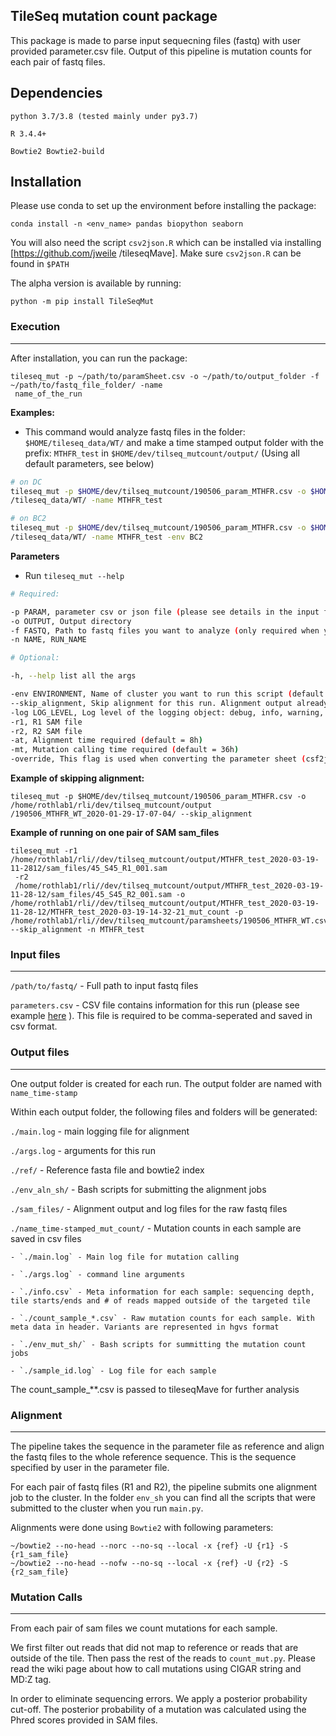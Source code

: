 ## TileSeq mutation count package

This package is made to parse input sequecning files (fastq) with user provided parameter.csv file.
Output of this pipeline is mutation counts for each pair of fastq files.

## Dependencies

`python 3.7/3.8 (tested mainly under py3.7)`

`R 3.4.4+`

`Bowtie2 Bowtie2-build`

## Installation 
Please use conda to set up the environment before installing the package: 

`conda install -n <env_name> pandas biopython seaborn`

You will also need the script `csv2json.R` which can be installed via installing [https://github.com/jweile
/tileseqMave]. Make sure `csv2json.R` can be found in `$PATH`

The alpha version is available by running:

`python -m pip install TileSeqMut`

### Execution
---

After installation, you can run the package: 

```
tileseq_mut -p ~/path/to/paramSheet.csv -o ~/path/to/output_folder -f ~/path/to/fastq_file_folder/ -name
 name_of_the_run 
```

**Examples:**

* This command would analyze fastq files in the folder: `$HOME/tileseq_data/WT/` and make a time stamped output folder with the prefix: `MTHFR_test` in `$HOME/dev/tilseq_mutcount/output/` (Using all default parameters, see below)

``` bash
# on DC
tileseq_mut -p $HOME/dev/tilseq_mutcount/190506_param_MTHFR.csv -o $HOME/dev/tilseq_mutcount/output/ -f $HOME
/tileseq_data/WT/ -name MTHFR_test

# on BC2
tileseq_mut -p $HOME/dev/tilseq_mutcount/190506_param_MTHFR.csv -o $HOME/dev/tilseq_mutcount/output/ -f $HOME
/tileseq_data/WT/ -name MTHFR_test -env BC2
```


**Parameters**

* Run `tileseq_mut --help`

``` bash
# Required:

-p PARAM, parameter csv or json file (please see details in the input files section)
-o OUTPUT, Output directory
-f FASTQ, Path to fastq files you want to analyze (only required when you are running alignment)
-n NAME, RUN_NAME

# Optional:

-h, --help list all the args

-env ENVIRONMENT, Name of cluster you want to run this script (default = DC), you can pick from DC, BC2 or GURU.
--skip_alignment, Skip alignment for this run. Alignment output already exist and the output path should be the output generated by a previous run
-log LOG_LEVEL, Log level of the logging object: debug, info, warning, error, critical (default = debug)
-r1, R1 SAM file
-r2, R2 SAM file
-at, Alignment time required (default = 8h)
-mt, Mutation calling time required (default = 36h)
-override, This flag is used when converting the parameter sheet (csf2json). Please provide this flag if you only have one replicate.
```

**Example of skipping alignment:**

```
tileseq_mut -p $HOME/dev/tilseq_mutcount/190506_param_MTHFR.csv -o /home/rothlab1/rli/dev/tilseq_mutcount/output
/190506_MTHFR_WT_2020-01-29-17-07-04/ --skip_alignment
```

**Example of running on one pair of SAM sam_files**

```
tileseq_mut -r1 /home/rothlab1/rli//dev/tilseq_mutcount/output/MTHFR_test_2020-03-19-11-2812/sam_files/45_S45_R1_001.sam
 -r2
 /home/rothlab1/rli//dev/tilseq_mutcount/output/MTHFR_test_2020-03-19-11-28-12/sam_files/45_S45_R2_001.sam -o /home/rothlab1/rli//dev/tilseq_mutcount/output/MTHFR_test_2020-03-19-11-28-12/MTHFR_test_2020-03-19-14-32-21_mut_count -p /home/rothlab1/rli//dev/tilseq_mutcount/paramsheets/190506_MTHFR_WT.csv --skip_alignment -n MTHFR_test
```

### Input files
---

`/path/to/fastq/` - Full path to input fastq files

`parameters.csv` - CSV file contains information for this run (please see example
[here](https://docs.google.com/spreadsheets/d/1tIblmIFgOApPNzWN2KUwj8BKzBiJ1pOL7R4AOUGrqvE/edit?usp=sharing)
).
This file is required to be comma-seperated and saved in csv format.


### Output files
---

One output folder is created for each run. The output folder are named with `name_time-stamp`

Within each output folder, the following files and folders will be generated:

`./main.log` - main logging file for alignment

`./args.log` - arguments for this run

`./ref/` - Reference fasta file and bowtie2 index

`./env_aln_sh/` - Bash scripts for submitting the alignment jobs

`./sam_files/` - Alignment output and log files for the raw fastq files

`./name_time-stamped_mut_count/` - Mutation counts in each sample are saved in csv files

    - `./main.log` - Main log file for mutation calling

    - `./args.log` - command line arguments
    
    - `./info.csv` - Meta information for each sample: sequencing depth, tile starts/ends and # of reads mapped outside of the targeted tile

    - `./count_sample_*.csv` - Raw mutation counts for each sample. With meta data in header. Variants are represented in hgvs format

    - `./env_mut_sh/` - Bash scripts for summitting the mutation count jobs

    - `./sample_id.log` - Log file for each sample

The count_sample_\*\*.csv is passed to tileseqMave for further analysis

### Alignment
---

The pipeline takes the sequence in the parameter file as reference and align the fastq files
to the whole reference sequence. This is the sequence specified by user in the parameter file.

For each pair of fastq files (R1 and R2), the pipeline submits one alignment job to the cluster. In the folder `env_sh` you can find all the scripts that were submitted to the cluster when you run `main.py`.

Alignments were done using `Bowtie2` with following parameters:

```
~/bowtie2 --no-head --norc --no-sq --local -x {ref} -U {r1} -S {r1_sam_file}
~/bowtie2 --no-head --nofw --no-sq --local -x {ref} -U {r2} -S {r2_sam_file}
```

### Mutation Calls
---

From each pair of sam files we count mutations for each sample.

We first filter out reads that did not map to reference or reads that are outside of the tile. Then pass the rest of the reads to `count_mut.py`. Please read the wiki page about how to call mutations using CIGAR string and MD:Z tag.

In order to eliminate sequencing errors. We apply a posterior probability cut-off. The posterior probability of a mutation was calculated using the Phred scores provided in SAM files.
